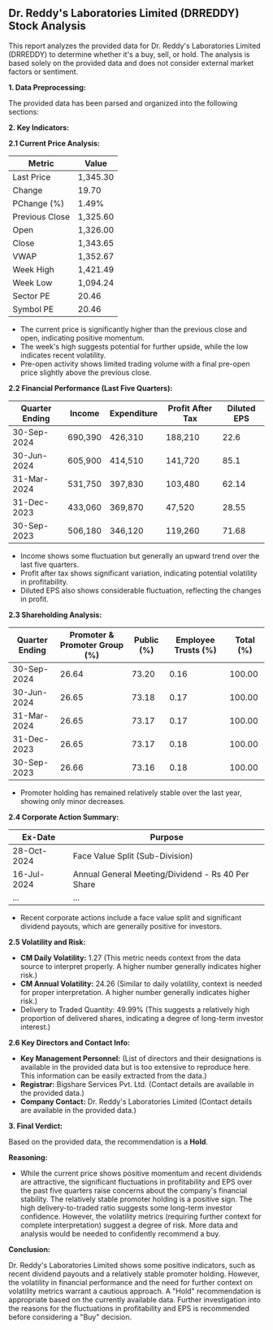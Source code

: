 ## Dr. Reddy's Laboratories Limited (DRREDDY) Stock Analysis

This report analyzes the provided data for Dr. Reddy's Laboratories Limited (DRREDDY) to determine whether it's a buy, sell, or hold.  The analysis is based solely on the provided data and does not consider external market factors or sentiment.

**1. Data Preprocessing:**

The provided data has been parsed and organized into the following sections:

**2. Key Indicators:**

**2.1 Current Price Analysis:**

| Metric             | Value     |
|----------------------|-----------|
| Last Price          | 1,345.30  |
| Change              | 19.70     |
| PChange (%)         | 1.49%     |
| Previous Close      | 1,325.60  |
| Open                | 1,326.00  |
| Close               | 1,343.65  |
| VWAP                | 1,352.67  |
| Week High           | 1,421.49  |
| Week Low            | 1,094.24  |
| Sector PE           | 20.46     |
| Symbol PE           | 20.46     |


* The current price is significantly higher than the previous close and open, indicating positive momentum.
* The week's high suggests potential for further upside, while the low indicates recent volatility.
* Pre-open activity shows limited trading volume with a final pre-open price slightly above the previous close.


**2.2 Financial Performance (Last Five Quarters):**

| Quarter Ending     | Income      | Expenditure | Profit After Tax | Diluted EPS |
|----------------------|-------------|-------------|-----------------|-------------|
| 30-Sep-2024       | 690,390     | 426,310     | 188,210         | 22.6        |
| 30-Jun-2024       | 605,900     | 414,510     | 141,720         | 85.1        |
| 31-Mar-2024       | 531,750     | 397,830     | 103,480         | 62.14       |
| 31-Dec-2023       | 433,060     | 369,870     | 47,520          | 28.55       |
| 30-Sep-2023       | 506,180     | 346,120     | 119,260         | 71.68       |

* Income shows some fluctuation but generally an upward trend over the last five quarters.
* Profit after tax shows significant variation, indicating potential volatility in profitability.
* Diluted EPS also shows considerable fluctuation, reflecting the changes in profit.


**2.3 Shareholding Analysis:**

| Quarter Ending     | Promoter & Promoter Group (%) | Public (%) | Employee Trusts (%) | Total (%) |
|----------------------|-----------------------------|------------|--------------------|-----------|
| 30-Sep-2024       | 26.64                         | 73.20      | 0.16               | 100.00    |
| 30-Jun-2024       | 26.65                         | 73.18      | 0.17               | 100.00    |
| 31-Mar-2024       | 26.65                         | 73.17      | 0.17               | 100.00    |
| 31-Dec-2023       | 26.65                         | 73.17      | 0.18               | 100.00    |
| 30-Sep-2023       | 26.66                         | 73.16      | 0.18               | 100.00    |

* Promoter holding has remained relatively stable over the last year, showing only minor decreases.


**2.4 Corporate Action Summary:**

| Ex-Date      | Purpose                                         |
|--------------|-------------------------------------------------|
| 28-Oct-2024  | Face Value Split (Sub-Division)                 |
| 16-Jul-2024  | Annual General Meeting/Dividend - Rs 40 Per Share |
| ...          | ...                                             |


* Recent corporate actions include a face value split and significant dividend payouts, which are generally positive for investors.


**2.5 Volatility and Risk:**

* **CM Daily Volatility:** 1.27 (This metric needs context from the data source to interpret properly.  A higher number generally indicates higher risk.)
* **CM Annual Volatility:** 24.26 (Similar to daily volatility, context is needed for proper interpretation. A higher number generally indicates higher risk.)
* Delivery to Traded Quantity: 49.99% (This suggests a relatively high proportion of delivered shares, indicating a degree of long-term investor interest.)


**2.6 Key Directors and Contact Info:**

* **Key Management Personnel:**  (List of directors and their designations is available in the provided data but is too extensive to reproduce here.  This information can be easily extracted from the data.)
* **Registrar:** Bigshare Services Pvt. Ltd. (Contact details are available in the provided data.)
* **Company Contact:** Dr. Reddy's Laboratories Limited (Contact details are available in the provided data.)


**3. Final Verdict:**

Based on the provided data, the recommendation is a **Hold**.

**Reasoning:**

* While the current price shows positive momentum and recent dividends are attractive, the significant fluctuations in profitability and EPS over the past five quarters raise concerns about the company's financial stability.  The relatively stable promoter holding is a positive sign.  The high delivery-to-traded ratio suggests some long-term investor confidence.  However, the volatility metrics (requiring further context for complete interpretation) suggest a degree of risk.  More data and analysis would be needed to confidently recommend a buy.

**Conclusion:**

Dr. Reddy's Laboratories Limited shows some positive indicators, such as recent dividend payouts and a relatively stable promoter holding. However, the volatility in financial performance and the need for further context on volatility metrics warrant a cautious approach.  A "Hold" recommendation is appropriate based on the currently available data.  Further investigation into the reasons for the fluctuations in profitability and EPS is recommended before considering a "Buy" decision.
